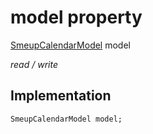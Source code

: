 


# model property






[SmeupCalendarModel](../../smeup_models_widgets_smeup_calendar_model/SmeupCalendarModel-class.md) model
  
_read / write_






## Implementation

```dart
SmeupCalendarModel model;


```







